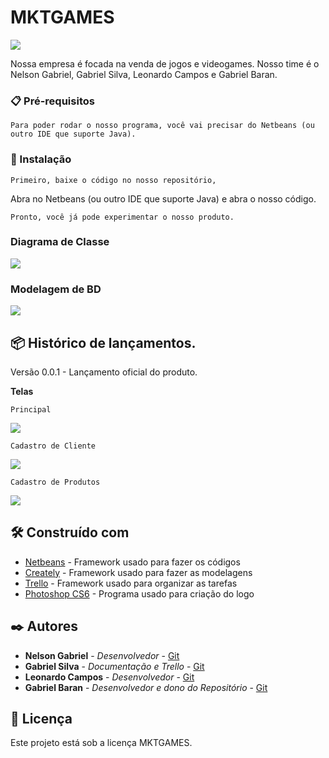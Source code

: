 # MKTGAMES

![](https://github.com/leocmps/mktgames/blob/main/Imagens/01%20-%20Logo.png)

Nossa empresa é focada na venda de jogos e videogames. 
Nosso time é o Nelson Gabriel, Gabriel Silva, Leonardo Campos e Gabriel Baran.

### 📋 Pré-requisitos
```
Para poder rodar o nosso programa, você vai precisar do Netbeans (ou outro IDE que suporte Java).
```

### 🔧 Instalação
```
Primeiro, baixe o código no nosso repositório,
```
Abra no Netbeans (ou outro IDE que suporte Java) e abra o nosso código.
```
Pronto, você já pode experimentar o nosso produto.
```

### Diagrama de Classe

![](https://github.com/leocmps/mktgames/blob/main/Imagens/02%20-%20DiagramaDeClasses.png)

### Modelagem de BD

![](https://github.com/leocmps/mktgames/blob/main/Imagens/03%20-%20ModelagemBancoDeDados.png)

## 📦 Histórico de lançamentos.

Versão 0.0.1 - Lançamento oficial do produto.

**Telas**

```
Principal
```
![](https://github.com/leocmps/mktgames/blob/main/Imagens/04%20-%20ViewPrincipal.png)

```
Cadastro de Cliente
```
![](https://github.com/leocmps/mktgames/blob/main/Imagens/05%20-%20ViewCadastroCliente.png)

```
Cadastro de Produtos
```
![](https://github.com/leocmps/mktgames/blob/main/Imagens/06%20-%20ViewCadastroProduto.png)


## 🛠️ Construído com

* [Netbeans](https://netbeans.org/) - Framework usado para fazer os códigos
* [Creately](https://creately.com/) - Framework usado para fazer as modelagens
* [Trello](https://trello.com/pt-BR) - Framework usado para organizar as tarefas
* [Photoshop CS6](www.adobe.com) - Programa usado para criação do logo

## ✒️ Autores

* **Nelson Gabriel** - *Desenvolvedor* - [Git](https://github.com/Hellzz01)
* **Gabriel Silva** - *Documentação e Trello* - [Git](https://github.com/SrgabrielBR100)
* **Leonardo Campos** - *Desenvolvedor* - [Git](https://github.com/leocmps)
* **Gabriel Baran** - *Desenvolvedor e dono do Repositório* - [Git](https://github.com/gabrielbaran)

## 📄 Licença

Este projeto está sob a licença MKTGAMES.


